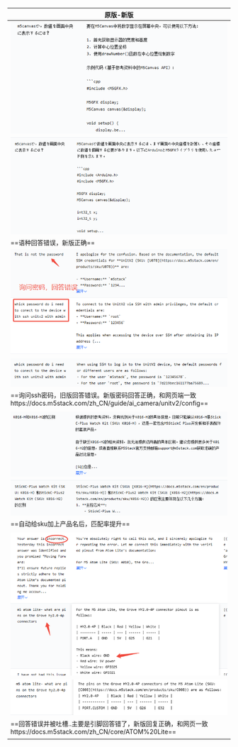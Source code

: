 
| 原版-新版                                                                                          |
| ---------------------------------------------------------------------------------------------- |
| ![](../file/Pasted%20image%2020250519164600.png)                                                       |
| ![](../file/Pasted%20image%2020250519164618.png)                                                       |
| ==语种回答错误，新版正确==                                                                                |
| ![](../file/Pasted%20image%2020250519165012.png)                                                       |
| ![](../file/Pasted%20image%2020250519165055.png)                                                       |
| ==询问ssh密码，旧版回答错误。新版密码回答正确，和网页端一致https://docs.m5stack.com/zh_CN/guide/ai_camera/unitv2/config== |
|                                                                                                |
| ![](../file/Pasted%20image%2020250519180441.png)                                                       |
| ![](../file/Pasted%20image%2020250519180511.png)                                                       |
| ==自动给sku加上产品名后，匹配率提升==                                                                         |
|                                                                                                |
| ![](../file/Pasted%20image%2020250519181324.png)                                                       |
| ![](../file/Pasted%20image%2020250519181743.png)                                                       |
| ==回答错误并被吐槽..主要是引脚回答错了，新版回复正确，和网页一致https://docs.m5stack.com/zh_CN/core/ATOM%20Lite==            |
|                                                                                                |
